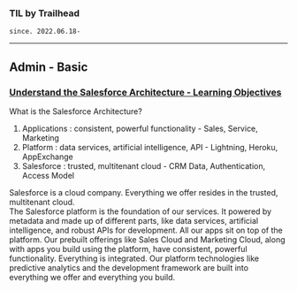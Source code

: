 ### TIL by Trailhead
`since. 2022.06.18-`

---

## Admin - Basic 
### [Understand the Salesforce Architecture - Learning Objectives](https://trailhead.salesforce.com/content/learn/modules/starting_force_com/starting_understanding_arch?trail_id=force_com_admin_beginner)
What is the Salesforce Architecture?  
1. Applications : consistent, powerful functionality - Sales, Service, Marketing  
2. Platform : data services, artificial intelligence, API - Lightning, Heroku, AppExchange   
3. Salesforce : trusted, multitenant cloud - CRM Data, Authentication, Access Model  

Salesforce is a cloud company. Everything we offer resides in the trusted, multitenant cloud.  
The Salesforce platform is the foundation of our services. 
It powered by metadata and made up of different parts, like data services, artificial intelligence, and robust APIs for development.
All our apps sit on top of the platform. 
Our prebuilt offerings like Sales Cloud and Marketing Cloud, along with apps you build using the platform, have consistent, powerful functionality.
Everything is integrated. Our platform technologies like predictive analytics and the development framework are built into everything we offer and everything you build.  







